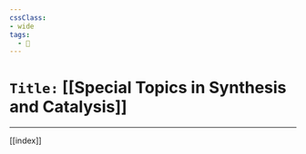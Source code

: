 ```yaml
---
cssClass:
- wide
tags:
  - 🧪
---
```


# `Title:` [[Special Topics in Synthesis and Catalysis]]
--- 

[[index]]
